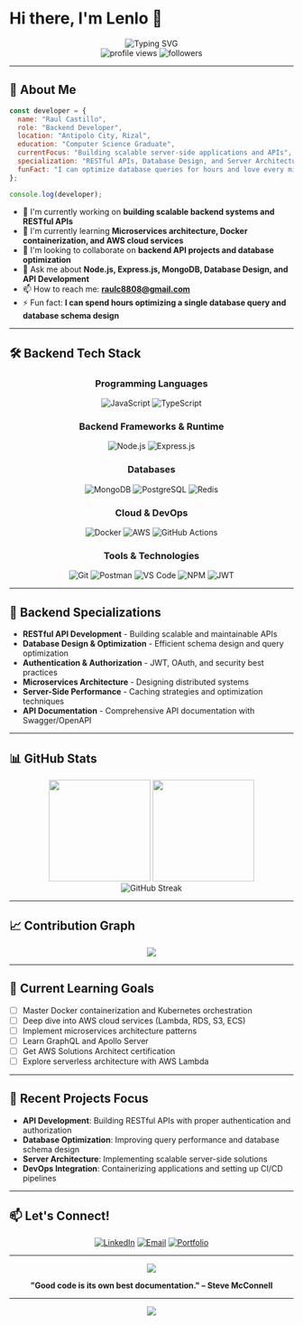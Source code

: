 # Hi there, I'm Lenlo 👋

<div align="center">
  <img src="https://readme-typing-svg.herokuapp.com?font=Fira+Code&size=30&duration=3000&pause=1000&color=36BCF7&center=true&vCenter=true&width=600&lines=Backend+Developer;Node.js+%7C+Express+%7C+MongoDB;API+Development+Specialist;Database+Architecture+Expert;Always+Learning+New+Technologies" alt="Typing SVG" />
</div>

<div align="center">
  <img src="https://komarev.com/ghpvc/?username=lenlo121500&label=Profile%20views&color=0e75b6&style=flat" alt="profile views" />
  <img src="https://img.shields.io/github/followers/lenlo121500?label=Followers&style=social" alt="followers" />
</div>

---

## 🚀 About Me

```javascript
const developer = {
  name: "Raul Castillo",
  role: "Backend Developer",
  location: "Antipolo City, Rizal",
  education: "Computer Science Graduate",
  currentFocus: "Building scalable server-side applications and APIs",
  specialization: "RESTful APIs, Database Design, and Server Architecture",
  funFact: "I can optimize database queries for hours and love every minute of it! 😄",
};

console.log(developer);
```

- 🔭 I'm currently working on **building scalable backend systems and RESTful APIs**
- 🌱 I'm currently learning **Microservices architecture, Docker containerization, and AWS cloud services**
- 👯 I'm looking to collaborate on **backend API projects and database optimization**
- 💬 Ask me about **Node.js, Express.js, MongoDB, Database Design, and API Development**
- 📫 How to reach me: **raulc8808@gmail.com**
- ⚡ Fun fact: **I can spend hours optimizing a single database query and database schema design**

---

## 🛠️ Backend Tech Stack

<div align="center">

### Programming Languages

![JavaScript](https://img.shields.io/badge/JavaScript-F7DF1E?style=for-the-badge&logo=javascript&logoColor=black)
![TypeScript](https://img.shields.io/badge/TypeScript-007ACC?style=for-the-badge&logo=typescript&logoColor=white)

### Backend Frameworks & Runtime

![Node.js](https://img.shields.io/badge/Node.js-43853D?style=for-the-badge&logo=node.js&logoColor=white)
![Express.js](https://img.shields.io/badge/Express.js-404D59?style=for-the-badge&logo=express&logoColor=white)

### Databases

![MongoDB](https://img.shields.io/badge/MongoDB-4EA94B?style=for-the-badge&logo=mongodb&logoColor=white)
![PostgreSQL](https://img.shields.io/badge/PostgreSQL-316192?style=for-the-badge&logo=postgresql&logoColor=white)
![Redis](https://img.shields.io/badge/Redis-DC382D?style=for-the-badge&logo=redis&logoColor=white)

### Cloud & DevOps

![Docker](https://img.shields.io/badge/Docker-2496ED?style=for-the-badge&logo=docker&logoColor=white)
![AWS](https://img.shields.io/badge/AWS-232F3E?style=for-the-badge&logo=amazon-aws&logoColor=white)
![GitHub Actions](https://img.shields.io/badge/GitHub_Actions-2088FF?style=for-the-badge&logo=githubactions&logoColor=white)


### Tools & Technologies

![Git](https://img.shields.io/badge/Git-F05032?style=for-the-badge&logo=git&logoColor=white)
![Postman](https://img.shields.io/badge/Postman-FF6C37?style=for-the-badge&logo=postman&logoColor=white)
![VS Code](https://img.shields.io/badge/VS_Code-007ACC?style=for-the-badge&logo=visual-studio-code&logoColor=white)
![NPM](https://img.shields.io/badge/NPM-CB3837?style=for-the-badge&logo=npm&logoColor=white)
![JWT](https://img.shields.io/badge/JWT-000000?style=for-the-badge&logo=JSON%20web%20tokens&logoColor=white)

</div>

---

## 🎯 Backend Specializations

- **RESTful API Development** - Building scalable and maintainable APIs
- **Database Design & Optimization** - Efficient schema design and query optimization
- **Authentication & Authorization** - JWT, OAuth, and security best practices
- **Microservices Architecture** - Designing distributed systems
- **Server-Side Performance** - Caching strategies and optimization techniques
- **API Documentation** - Comprehensive API documentation with Swagger/OpenAPI

---

## 📊 GitHub Stats

<div align="center">
  <img height="180em" src="https://github-readme-stats.vercel.app/api?username=lenlo121500&show_icons=true&theme=tokyonight&include_all_commits=true&count_private=true"/>
  <img height="180em" src="https://github-readme-stats.vercel.app/api/top-langs/?username=lenlo121500&layout=compact&langs_count=8&theme=tokyonight"/>
</div>

<div align="center">
  <img src="https://github-readme-streak-stats.herokuapp.com/?user=lenlo121500&theme=tokyonight" alt="GitHub Streak" />
</div>

---

## 📈 Contribution Graph

<div align="center">
  <img src="https://github-readme-activity-graph.vercel.app/graph?username=lenlo121500&theme=tokyo-night&bg_color=1a1b27&color=70a5fd&line=bf91f3&point=38bdae&area=true&hide_border=true" />
</div>

---

## 🎯 Current Learning Goals

- [ ] Master Docker containerization and Kubernetes orchestration
- [ ] Deep dive into AWS cloud services (Lambda, RDS, S3, ECS)
- [ ] Implement microservices architecture patterns
- [ ] Learn GraphQL and Apollo Server
- [ ] Get AWS Solutions Architect certification
- [ ] Explore serverless architecture with AWS Lambda

---

## 🔧 Recent Projects Focus

- **API Development**: Building RESTful APIs with proper authentication and authorization
- **Database Optimization**: Improving query performance and database schema design
- **Server Architecture**: Implementing scalable server-side solutions
- **DevOps Integration**: Containerizing applications and setting up CI/CD pipelines

---

## 📫 Let's Connect!

<div align="center">
  
[![LinkedIn](https://img.shields.io/badge/LinkedIn-0077B5?style=for-the-badge&logo=linkedin&logoColor=white)](https://linkedin.com/in/raulc8808)
[![Email](https://img.shields.io/badge/Email-D14836?style=for-the-badge&logo=gmail&logoColor=white)](mailto:raulc8808@gmail.com)
[![Portfolio](https://img.shields.io/badge/Portfolio-000000?style=for-the-badge&logo=About.me&logoColor=white)](https://lenlo121500.github.io/lenlodev-portfolio)

</div>

---

<div align="center">
  <img src="https://quotes-github-readme.vercel.app/api?type=horizontal&theme=tokyonight" />
</div>

<div align="center">
  
**"Good code is its own best documentation." – Steve McConnell**

</div>

---

<div align="center">
  <img src="https://capsule-render.vercel.app/api?type=waving&color=gradient&height=100&section=footer"/>
</div>

